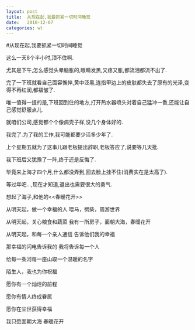 ```yaml
---
layout: post
title:  从现在起,我要抓紧一切时间睡觉
date:   2010-12-07
categories: wt
---  
```



#从现在起,我要抓紧一切时间睡觉  


这么一天8个半小时,顶不住啊.

尤其是下午,怎么感觉头晕脑胀的,眼睛发黑,又疼又胀,都流泪都流不出了.

完了一下班就看自己面容憔悴,黄中泛黑,连指甲边上的皮肤都失去了原有的光泽,变得不再红润,都褶皱了.

唯一值得一提的是,下班回到住的地方,打开热水器喷头对着自己猛冲一番,还能让自己感觉舒服点儿.

就咱们公司,感觉都个个像病壳子样,没几个身体好的.

我完了.为了我的工作,我可能都要少活多少年了.

上个星期五就为了这事儿跟老板提出辞职,老板答应了,说要等几天批.

我下班后又犹豫了一阵,终于还是反悔了.

毕竟来上海才四个月,什么都没弄到,回去脸上挂不住(消费实在是太高了).

等过年吧...,现在才知道,退出也需要很大的勇气.

想起了海子,和他的<<春暧花开>>

从明天起，做一个幸福的人 
  喂马，劈柴，周游世界 

  从明天起，关心粮食和蔬菜 
  我有一所房子，面朝大海，春暖花开

从明天起，和每一个亲人通信 
  告诉他们我的幸福 
  

那幸福的闪电告诉我的 
  我将告诉每一个人

给每一条河每一座山取一个温暖的名字 

  陌生人，我也为你祝福 
  

愿你有一个灿烂的前程 

  愿你有情人终成眷属 

  愿你在尘世获得幸福 
  

我只愿面朝大海 春暖花开

